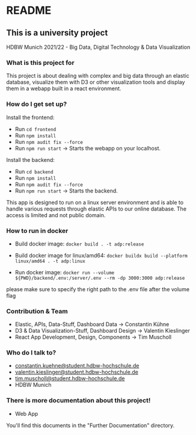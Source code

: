 # README #

## This is a university project ##

HDBW Munich 2021/22 - Big Data, Digital Technology & Data Visualization

### What is this project for ###

This project is about dealing with complex and big data through an elastic database, visualize them with D3 or other visualization tools 
and display them in a webapp built in a react environment. 

### How do I get set up? ###

Install the frontend:
* Run ``cd frontend``
* Run ``npm install``
* Run ``npm audit fix --force``
* Run ``npm run start`` -> Starts the webapp on your localhost. 

Install the backend:
* Run ``cd backend``
* Run ``npm install``
* Run ``npm audit fix --force``
* Run ``npm run start`` -> Starts the backend.

This app is designed to run on a linux server environment and is able to handle various requests through elastic APIs to our online database.
The access is limited and not public domain.

### How to run in docker ###

* Build docker image:
``docker build . -t adp:release``

* Build docker image for linux/amd64:
``docker buildx build --platform linux/amd64 . -t adp:linux``

* Run docker image:
``docker run --volume ${PWD}/backend/.env:/server/.env --rm -dp 3000:3000 adp:release``

please make sure to specify the right path to the .env file after the volume flag

### Contribution & Team ###

* Elastic, APIs, Data-Stuff, Dashboard Data -> Constantin Kühne
* D3 & Data Visualization-Stuff, Dashboard Design -> Valentin Kieslinger
* React App Development, Design, Components -> Tim Muscholl

### Who do I talk to? ###

* constantin.kuehne@student.hdbw-hochschule.de
* valentin.kieslinger@student.hdbw-hochschule.de
* tim.muscholl@student.hdbw-hochschule.de
* HDBW Munich

### There is more documentation about this project!

* Web App


You'll find this documents in the "Further Documentation" directory.